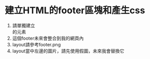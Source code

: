 # 建立HTML的footer區塊和產生css
1. 請單獨建立<footer>的元素
2. 這個footer未來會整合到我的網頁內
3. layout請參考footer.png
4. layout當中左邊的圖片，請先使用假圖，未來我會替換它